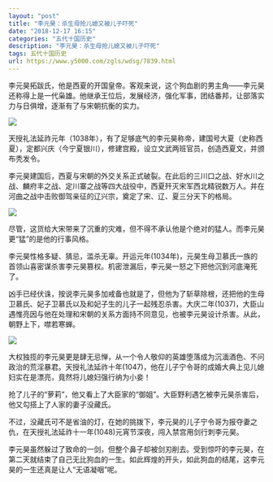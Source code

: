 ```yaml
---
layout: "post"
title: "李元昊：杀生母抢儿媳又被儿子吓死"
date: "2018-12-17 16:15"
categories: "五代十国历史"
description: "李元昊：杀生母抢儿媳又被儿子吓死"
tags: 五代十国历史
url: https://www.y5000.com/zgls/wdsg/7839.html
---
```






李元昊拓跋氏，他是西夏的开国皇帝。客观来说，这个狗血剧的男主角——李元昊还称得上是一代枭雄。他继承王位后，发展经济，强化军事，团结番邦，让部落实力与日俱增，逐渐有了与宋朝抗衡的实力。

![](https://img.y5000.com/uploads/allimg/161220/1601352a0-0.jpg)

天授礼法延祚元年（1038年），有了足够底气的李元昊称帝，建国号大夏（史称西夏），定都兴庆（今宁夏银川），修建宫殿，设立文武两班官员，创造西夏文，并颁布秃发令。

李元昊建国后，西夏与宋朝的外交关系正式破裂。在此后的三川口之战、好水川之战、麟府丰之战、定川寨之战等四大战役中，西夏歼灭宋军西北精锐数万人。并在河曲之战中击败御驾亲征的辽兴宗，奠定了宋、辽、夏三分天下的格局。

![](https://img.y5000.com/uploads/allimg/161220/1601354932-1.jpg)

尽管，这货给大宋带来了沉重的灾难，但不得不承认他是个绝对的猛人。而李元昊更“猛”的是他的行事风格。

李元昊性格多疑、猜忌，滥杀无辜。开运元年(1034年)，元昊生母卫慕氏一族的首领山喜密谋杀害李元昊篡权。机密泄漏后，李元昊一怒之下把他沉到河底淹死了。

凶手已经伏诛，按说李元昊多加戒备也就是了，但他为了斩草除根，还把他的生母卫慕氏、妃子卫慕氏以及和妃子生的儿子一起残忍杀害。大庆二年(1037)，大臣山遇惟亮因与他在处理和宋朝的关系方面持不同意见，也被李元昊设计杀害。从此，朝野上下，噤若寒蝉。

![](https://img.y5000.com/uploads/allimg/161220/1601352540-2.jpg)

大权独揽的李元昊更是肆无忌惮，从一个令人敬仰的英雄堕落成为沉湎酒色、不问政治的荒淫暴君。天授礼法延祚十年(1047)，他在儿子宁令哥的成婚大典上见儿媳妇实在是漂亮，竟然将儿媳妇强行纳为小妾！

抢了儿子的“萝莉”，他又看上了大臣家的“御姐”。大臣野利遇乞被李元昊杀害后，他又勾搭上了人家的妻子没藏氏。

不过，没藏氏可不是省油的灯，在她的挑拨下，李元昊的儿子宁令哥为报夺妻之仇，在天授礼法延祚十一年(1048)元宵节深夜，闯入禁宫用剑行刺李元昊。

李元昊虽然躲过了致命的一剑，但整个鼻子却被剑刃削去。受到惊吓的李元昊，在第二天就结束了自己无比狗血的一生。如此辉煌的开头，如此狗血的结尾，这李元昊的一生还真是让人“无语凝咽”呢。
